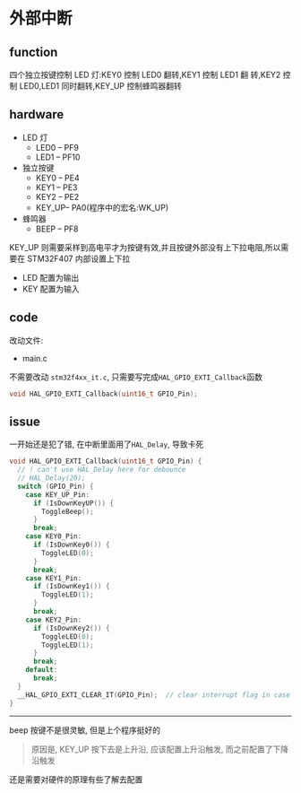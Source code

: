 # 外部中断

## function

四个独立按键控制 LED 灯:KEY0 控制 LED0 翻转,KEY1 控制 LED1 翻
转,KEY2 控制 LED0,LED1 同时翻转,KEY_UP 控制蜂鸣器翻转

## hardware

- LED 灯
  - LED0 – PF9
  - LED1 – PF10
- 独立按键
  - KEY0 – PE4
  - KEY1 – PE3
  - KEY2 – PE2
  - KEY_UP– PA0(程序中的宏名:WK_UP)
- 蜂鸣器
  - BEEP – PF8

KEY_UP 则需要采样到高电平才为按键有效,并且按键外部没有上下拉电阻,所以需要在 STM32F407 内部设置上下拉

- LED 配置为输出
- KEY 配置为输入

## code

改动文件:

- main.c

不需要改动 `stm32f4xx_it.c`, 只需要写完成`HAL_GPIO_EXTI_Callback`函数

```c
void HAL_GPIO_EXTI_Callback(uint16_t GPIO_Pin);
```

## issue

一开始还是犯了错, 在中断里面用了`HAL_Delay`, 导致卡死

```c
void HAL_GPIO_EXTI_Callback(uint16_t GPIO_Pin) {
  // ! can't use HAL_Delay here for debounce
  // HAL_Delay(20);
  switch (GPIO_Pin) {
    case KEY_UP_Pin:
      if (IsDownKeyUP()) {
        ToggleBeep();
      }
      break;
    case KEY0_Pin:
      if (IsDownKey0()) {
        ToggleLED(0);
      }
      break;
    case KEY1_Pin:
      if (IsDownKey1()) {
        ToggleLED(1);
      }
      break;
    case KEY2_Pin:
      if (IsDownKey2()) {
        ToggleLED(0);
        ToggleLED(1);
      }
      break;
    default:
      break;
  }
  __HAL_GPIO_EXTI_CLEAR_IT(GPIO_Pin);  // clear interrupt flag in case of bounce
}
```

---

beep 按键不是很灵敏, 但是上个程序挺好的

> 原因是, KEY_UP 按下去是上升沿, 应该配置上升沿触发, 而之前配置了下降沿触发

还是需要对硬件的原理有些了解去配置
